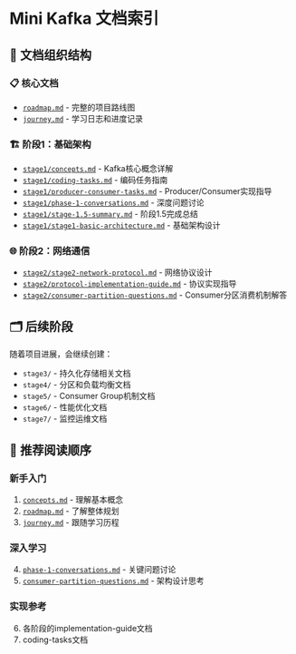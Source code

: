 # Mini Kafka 文档索引

## 📂 文档组织结构

### 📋 核心文档
- [`roadmap.md`](roadmap.md) - 完整的项目路线图
- [`journey.md`](journey.md) - 学习日志和进度记录

### 🏗️ 阶段1：基础架构
- [`stage1/concepts.md`](stage1/concepts.md) - Kafka核心概念详解
- [`stage1/coding-tasks.md`](stage1/coding-tasks.md) - 编码任务指南
- [`stage1/producer-consumer-tasks.md`](stage1/producer-consumer-tasks.md) - Producer/Consumer实现指导
- [`stage1/phase-1-conversations.md`](stage1/phase-1-conversations.md) - 深度问题讨论
- [`stage1/stage-1.5-summary.md`](stage1/stage-1.5-summary.md) - 阶段1.5完成总结
- [`stage1/stage1-basic-architecture.md`](stage1/stage1-basic-architecture.md) - 基础架构设计

### 🌐 阶段2：网络通信
- [`stage2/stage2-network-protocol.md`](stage2/stage2-network-protocol.md) - 网络协议设计
- [`stage2/protocol-implementation-guide.md`](stage2/protocol-implementation-guide.md) - 协议实现指导
- [`stage2/consumer-partition-questions.md`](stage2/consumer-partition-questions.md) - Consumer分区消费机制解答

## 🗂️ 后续阶段
随着项目进展，会继续创建：
- `stage3/` - 持久化存储相关文档
- `stage4/` - 分区和负载均衡文档
- `stage5/` - Consumer Group机制文档
- `stage6/` - 性能优化文档
- `stage7/` - 监控运维文档

## 📖 推荐阅读顺序

### 新手入门
1. [`concepts.md`](stage1/concepts.md) - 理解基本概念
2. [`roadmap.md`](roadmap.md) - 了解整体规划
3. [`journey.md`](journey.md) - 跟随学习历程

### 深入学习
4. [`phase-1-conversations.md`](stage1/phase-1-conversations.md) - 关键问题讨论
5. [`consumer-partition-questions.md`](stage2/consumer-partition-questions.md) - 架构设计思考

### 实现参考
6. 各阶段的implementation-guide文档
7. coding-tasks文档